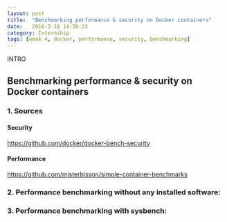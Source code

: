 ```yaml
---
layout: post
title:  "Benchmarking performance & security on Docker containers"
date:   2016-3-18 14:36:23
category: Internship
tags: [week 4, docker, performance, security, benchmarking]
---
```



INTRO

<!--more-->

## Benchmarking performance & security on Docker containers

### 1. Sources

#### Security
https://github.com/docker/docker-bench-security

#### Performance
https://github.com/misterbisson/simple-container-benchmarks


### 2. Performance benchmarking without any installed software:

### 3. Performance benchmarking with sysbench:




